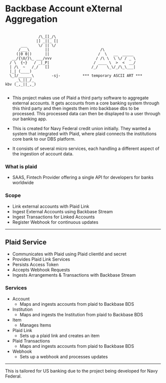 # Backbase Account eXternal Aggregation

```
                               
               /\_[]_/\        
              |] _||_ [|              
       ___     \/ || \/                                    
      /___\       ||                       /\              
     (|0 0|)      ||                      /  \   __  _____ 
   __/{\U/}\_ ___/vvv                    / /\ \  \ \/ / _ \
  / \  {~}   / _|_P|                    / ____ \  >  <  __/
  | /\  ~   /_/   []                   /_/    \_\/_/\_\___|
  |_| (____)                                               
  \_]/______\        -sj-          *** temporary ASCII ART ***                        
     _\_||_/_                  
kbv (_,_||_,_)            
                             
```

- This project makes use of Plaid a third party software to aggregate external accounts. It gets accounts from a core 
banking system through this third party and then ingests them into backbase dbs to be processed. This processed data can
then be displayed to a user through our banking app. 

- This is created for Navy Federal credit union initially. They wanted a system that integrated with Plaid, where plaid 
connects the institutions core bank to our DBS platform.
  
- It consists of several micro services, each handling a different aspect of the ingestion of account data.

### What is plaid
- SAAS, Fintech Provider offering a single API for developers for banks worldwide

### Scope
- Link external accounts with Plaid Link
- Ingest External Accounts using Backbase Stream
- Ingest Transactions for Linked Accounts
- Register Webhook for continuous updates
---
## Plaid Service

- Communicates with Plaid using Plaid clientId and secret
- Provides Plaid Link Services
- Persists Access Token
- Accepts Webhook Requests
- Ingests Arrangements & Transactions with Backbase Stream

### Services
- Account
  - Maps and ingests accounts from plaid to Backbase BDS
- Institution
  - Maps and ingests the Institution from plaid to Backbase BDS
- Item
  - Manages Items 
- Plaid Link
  - Sets up a plaid link and creates an item
- Plaid Transactions
  - Maps and ingests accounts from plaid to Backbase BDS
- Webhook
  - Sets up a webhook and processes updates
  
---
This is tailored for US banking due to the project being developed for Navy Federal.




